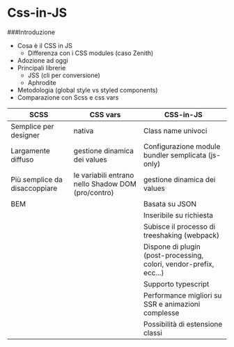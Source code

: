 # Css-in-JS

###Introduzione

* Cosa è il CSS in JS
    * Differenza con i CSS modules (caso Zenith)
* Adozione ad oggi
* Principali librerie
    * JSS (cli per conversione)
    * Aphrodite
* Metodologia (global style vs styled components)
* Comparazione con Scss e css vars

| SCSS | CSS vars | CSS-in-JS |
|------|----------|-----------|
| Semplice per designer | nativa | Class name univoci |
| Largamente diffuso | gestione dinamica dei values | Configurazione module bundler semplicata (js-only) |
| Più semplice da disaccoppiare | le variabili entrano nello Shadow DOM (pro/contro) | gestione dinamica dei values |
| BEM | | Basata su JSON |
| | | Inseribile su richiesta |
| | | Subisce il processo di treeshaking (webpack)|
| | | Dispone di plugin (post-processing, colori, vendor-prefix, ecc...) |
| | | Supporto typescript |
| | | Performance migliori su SSR e animazioni complesse |
| | | Possibilità di estensione classi |
